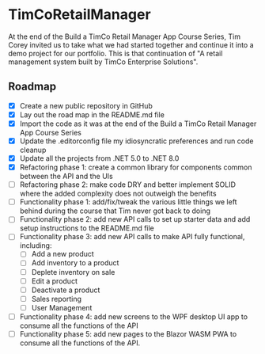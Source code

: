 # TimCoRetailManager
At the end of the Build a TimCo Retail Manager App Course Series, Tim Corey invited us to take what we had started together and continue it into a demo project for our portfolio. This is that continuation of "A retail management system built by TimCo Enterprise Solutions".

## Roadmap

- [x] Create a new public repository in GitHub
- [x] Lay out the road map in the README.md file
- [x] Import the code as it was at the end of the Build a TimCo Retail Manager App Course Series
- [x] Update the .editorconfig file my idiosyncratic preferences and run code cleanup
- [x] Update all the projects from .NET 5.0 to .NET 8.0
- [x] Refactoring phase 1: create a common library for components common between the API and the UIs
- [ ] Refactoring phase 2: make code DRY and better implement SOLID where the added complexity does not outweigh the benefits
- [ ] Functionality phase 1: add/fix/tweak the various little things we left behind during the course that Tim never got back to doing
- [ ] Functionality phase 2: add new API calls to set up starter data and add setup instructions to the README.md file
- [ ] Functionality phase 3: add new API calls to make API fully functional, including:
	- [ ] Add a new product
	- [ ] Add inventory to a product
	- [ ] Deplete inventory on sale
	- [ ] Edit a product
	- [ ] Deactivate a product
	- [ ] Sales reporting
	- [ ] User Management
- [ ] Functionality phase 4: add new screens to the WPF desktop UI app to consume all the functions of the API
- [ ] Functionality phase 5: add new pages to the Blazor WASM PWA to consume all the functions of the API.
